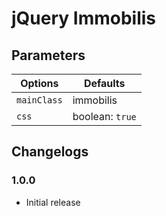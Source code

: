# jQuery Immobilis

## Parameters

| Options       | Defaults          |
| ------------- | ----------------- |
| ``mainClass`` | immobilis         |
| ``css``       | boolean: ``true`` |

## Changelogs

### 1.0.0

* Initial release